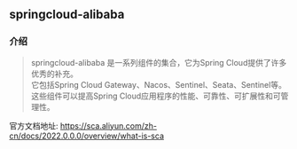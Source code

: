 ## springcloud-alibaba

### 介绍

> springcloud-alibaba 是一系列组件的集合，它为Spring Cloud提供了许多优秀的补充。   
> 它包括Spring Cloud Gateway、Nacos、Sentinel、Seata、Sentinel等。
>  这些组件可以提高Spring Cloud应用程序的性能、可靠性、可扩展性和可管理性。

官方文档地址:
https://sca.aliyun.com/zh-cn/docs/2022.0.0.0/overview/what-is-sca

